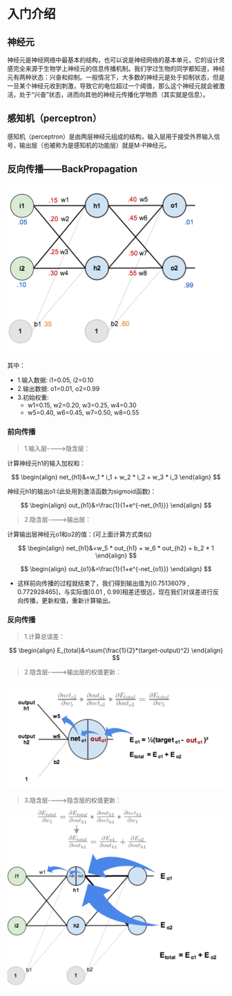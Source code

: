 # 入门介绍
<script type="text/javascript" src="http://cdn.mathjax.org/mathjax/latest/MathJax.js?config=default"></script>

## 神经元

神经元是神经网络中最基本的结构，也可以说是神经网络的基本单元，它的设计灵感完全来源于生物学上神经元的信息传播机制。我们学过生物的同学都知道，神经元有两种状态：兴奋和抑制。一般情况下，大多数的神经元是处于抑制状态，但是一旦某个神经元收到刺激，导致它的电位超过一个阈值，那么这个神经元就会被激活，处于“兴奋”状态，进而向其他的神经元传播化学物质（其实就是信息）。

## 感知机（perceptron）

感知机（perceptron）是由两层神经元组成的结构，输入层用于接受外界输入信号，输出层（也被称为是感知机的功能层）就是M-P神经元。

## 反向传播——BackPropagation

![](/images/DeepLearning/1.入门介绍/反向传播.png)

其中：
* 1.输入数据: i1=0.05, i2=0.10
* 2.输出数据: o1=0.01, o2=0.99
* 3.初始权重:  
    * w1=0.15, w2=0.20, w3=0.25, w4=0.30
    * w5=0.40, w6=0.45, w7=0.50, w8=0.55

### 前向传播

> 1.输入层---->隐含层：

计算神经元h1的输入加权和：

$$
\begin{align}
net_{h1}&=w_1 * i_1 + w_2 * i_2 + w_3 * i_3
\end{align}
$$

神经元h1的输出o1:(此处用到激活函数为sigmoid函数)：

$$
\begin{align}
out_{h1}&=\frac{1}{1+e^{-net_{h1}}}
\end{align}
$$

> 2.隐含层---->输出层：

计算输出层神经元o1和o2的值：(可上面计算方式类似)

$$
\begin{align}
net_{h1}&=w_5 * out_{h1} + w_6 * out_{h2} + b_2 * 1
\end{align}
$$

$$
\begin{align}
out_{o1}&=\frac{1}{1+e^{-net_{o1}}}
\end{align}
$$

* 这样前向传播的过程就结束了，我们得到输出值为[0.75136079 , 0.772928465]，与实际值[0.01 , 0.99]相差还很远，现在我们对误差进行反向传播，更新权值，重新计算输出。

### 反向传播

> 1.计算总误差：

$$
\begin{align}
E_{total}&=\sum{\frac{1}{2}*(target-output)^2}
\end{align}
$$

> 2.隐含层---->输出层的权值更新：

![](/images/DeepLearning/1.入门介绍/反向传播计算输出层权重.png)



> 3.隐含层---->隐含层的权值更新：

![](/images/DeepLearning/1.入门介绍/反向传播计算隐含层的权值.png)

